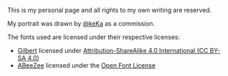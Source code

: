 This is my personal page and all rights to my own writing are reserved.

My portrait was drawn by [@keKa](https://twitter.com/_keirakaila) as a commission.

The fonts used are licensed under their respective licenses:
 - [Gilbert](https://www.typewithpride.com/) licensed under [Attribution-ShareAlike 4.0 International (CC BY-SA 4.0)](https://creativecommons.org/licenses/by-sa/4.0/)
 - [ABeeZee](https://fonts.google.com/specimen/ABeeZee) licensed under the [Open Font License](https://scripts.sil.org/cms/scripts/page.php?site_id=nrsi&id=OFL)